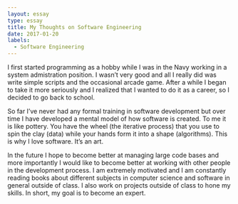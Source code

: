 ```yaml
---
layout: essay
type: essay
title: My Thoughts on Software Engineering
date: 2017-01-20
labels:
  - Software Engineering
---
```


	
  I first started programming as a hobby while I was in the Navy working in a system admistration position. I wasn’t very good and
all I really did was write simple scripts and the occasional arcade game. After a while I began to take it more seriously and I realized that I wanted to do it as a career, so I decided to go back to school. 

  So far I’ve never had any formal training in software development but over time I have developed a mental model of how software
is created. To me it is like pottery. You have the wheel (the iterative process) that you use to spin the clay (data) while your
hands form it into a shape (algorithms). This is why I love software. It’s an art.

  In the future I hope to become better at managing large code bases and more importantly I would like to become better at working
with other people in the development process. I am extremely motivated and I am constantly reading books about different subjects
in computer science and software in general outside of class. I also work on projects outside of class to hone my skills. In
short, my goal is to become an expert.
